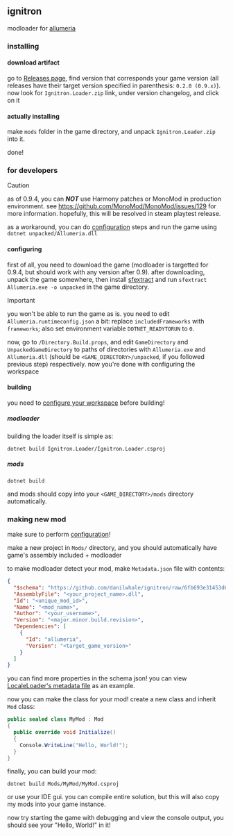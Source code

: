## ignitron

modloader for [allumeria](https://unobtainablemelon.itch.io/allumeria)

### installing

#### download artifact

go to [Releases page](https://github.com/danilwhale/ignitron/releases/), find version that corresponds your game version
(all releases have their target version specified in parenthesis: `0.2.0 (0.9.x)`).
now look for `Ignitron.Loader.zip` link, under version changelog, and click on it

#### actually installing

make `mods` folder in the game directory, and unpack `Ignitron.Loader.zip` into it.

done!

### for developers

> [!CAUTION]
> as of 0.9.4, you can ***NOT*** use Harmony patches or MonoMod in production environment.
> see https://github.com/MonoMod/MonoMod/issues/129 for more information.
> hopefully, this will be resolved in steam playtest release.
>
> as a workaround, you can do [configuration](#configuring) steps and run the game using `dotnet unpacked/Allumeria.dll`

#### configuring

first of all, you need to download the game (modloader is targetted for 0.9.4, but should work with any version after
0.9). after downloading, unpack the game somewhere, then
install [sfextract](https://github.com/Droppers/SingleFileExtractor?tab=readme-ov-file#install) and run
`sfextract Allumeria.exe -o unpacked` in the game directory.

> [!IMPORTANT]
> you won't be able to run the game as is. you need to edit `Allumeria.runtimeconfig.json` a bit: replace `includedFrameworks` with `frameworks`; also set environment variable `DOTNET_READYTORUN` to `0`.

now, go to `/Directory.Build.props`, and edit `GameDirectory` and `UnpackedGameDirectory` to paths of directories with
`Allumeria.exe` and `Allumeria.dll` (should be `<GAME_DIRECTORY>/unpacked`, if you followed previous step)
respectively. now you're done with configuring the workspace

#### building

you need to [configure your workspace](#configuring) before building!

##### modloader

building the loader itself is simple as:

```
dotnet build Ignitron.Loader/Ignitron.Loader.csproj
```

##### mods

```
dotnet build
```

and mods should copy into your `<GAME_DIRECTORY>/mods` directory automatically.

### making new mod

make sure to perform [configuration](#configuring)!

make a new project in `Mods/` directory, and you should automatically have
game's assembly included + modloader

to make modloader detect your mod, make `Metadata.json` file with contents:

```json
{
  "$schema": "https://github.com/danilwhale/ignitron/raw/6fb693e31453d69ab6e1394bc284d025647a2f02/Metadata.schema.json",
  "AssemblyFile": "<your_project_name>.dll",
  "Id": "<unique_mod_id>",
  "Name": "<mod_name>",
  "Author": "<your_username>",
  "Version": "<major.minor.build.revision>",
  "Dependencies": [
    {
      "Id": "allumeria",
      "Version": "<target_game_version>"
    }
  ]
}
```

you can find more properties in the schema json! you can
view [LocaleLoader's metadata file](Mods/LocaleLoader/Metadata.json) as an example.

now you can make the class for your mod! create a new class and inherit `Mod` class:

```cs
public sealed class MyMod : Mod
{
  public override void Initialize()
  {
    Console.WriteLine("Hello, World!");
  }
}
```

finally, you can build your mod:

```
dotnet build Mods/MyMod/MyMod.csproj
```

or use your IDE gui. you can compile entire solution, but this will also copy my mods into your game instance.

now try starting the game with debugging and view the console output, you should see your "Hello, World!" in it!
